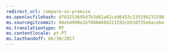 ```yaml
---
redirect_url: compare-on-premise
ms.openlocfilehash: d703253695d7b3d61a82ca96453c23519b232590
ms.sourcegitcommit: 04eb4990e2bf0004684221592cb93df35e6acebe
ms.translationtype: MT
ms.contentlocale: pt-PT
ms.lasthandoff: 06/30/2017
---
```

